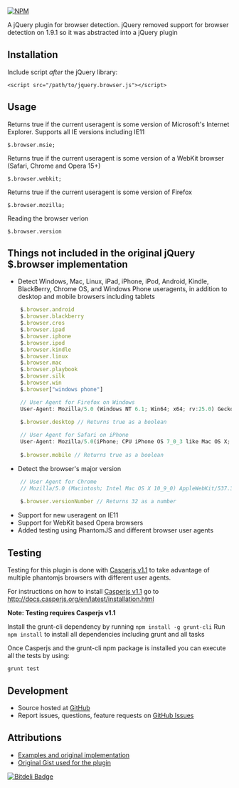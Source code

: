 [![NPM](https://nodei.co/npm/jquery.browser.png)](https://nodei.co/npm/jquery.browser/)

A jQuery plugin for browser detection. jQuery removed support for browser detection on 1.9.1 so it was abstracted into a jQuery plugin

## Installation

Include script *after* the jQuery library:

    <script src="/path/to/jquery.browser.js"></script>

## Usage

Returns true if the current useragent is some version of Microsoft's Internet Explorer. Supports all IE versions including IE11

    $.browser.msie;

Returns true if the current useragent is some version of a WebKit browser (Safari, Chrome and Opera 15+)

    $.browser.webkit;

Returns true if the current useragent is some version of Firefox

    $.browser.mozilla;

Reading the browser verion
    
    $.browser.version

## Things not included in the original jQuery $.browser implementation

- Detect Windows, Mac, Linux, iPad, iPhone, iPod, Android, Kindle, BlackBerry, Chrome OS, and Windows Phone useragents, in addition to desktop and mobile browsers including tablets

```javascript
	$.browser.android
	$.browser.blackberry
	$.browser.cros
	$.browser.ipad
	$.browser.iphone
	$.browser.ipod
	$.browser.kindle
	$.browser.linux
	$.browser.mac
	$.browser.playbook
	$.browser.silk
	$.browser.win
	$.browser["windows phone"]
```

```javascript
	// User Agent for Firefox on Windows
	User-Agent: Mozilla/5.0 (Windows NT 6.1; Win64; x64; rv:25.0) Gecko/20100101 Firefox/25.0
	
	$.browser.desktop // Returns true as a boolean
```

```javascript
	// User Agent for Safari on iPhone
	User-Agent: Mozilla/5.0(iPhone; CPU iPhone OS 7_0_3 like Mac OS X; en-us) AppleWebKit/537.51.1 (KHTML, like Gecko) Version/7.0 Mobile/11B508 Safari/9537.53
	
	$.browser.mobile // Returns true as a boolean
```

- Detect the browser's major version

```javascript
	// User Agent for Chrome
	// Mozilla/5.0 (Macintosh; Intel Mac OS X 10_9_0) AppleWebKit/537.36 (KHTML, like Gecko) Chrome/32.0.1664.3 Safari/537.36
	
	$.browser.versionNumber // Returns 32 as a number
```

- Support for new useragent on IE11
- Support for WebKit based Opera browsers
- Added testing using PhantomJS and different browser user agents

## Testing

Testing for this plugin is done with [Casperjs v1.1](http://casperjs.org/) to take advantage of multiple phantomjs browsers with different user agents.

For instructions on how to install [Casperjs v1.1](http://casperjs.org/) go to http://docs.casperjs.org/en/latest/installation.html

**Note: Testing requires Casperjs v1.1**

Install the grunt-cli dependency by running `npm install -g grunt-cli`
Run `npm install` to install all dependencies including grunt and all tasks

Once Casperjs and the grunt-cli npm package is installed you can execute all the tests by using:

	grunt test

## Development

- Source hosted at [GitHub](https://github.com/gabceb/jquery-browser-plugin)
- Report issues, questions, feature requests on [GitHub Issues](https://github.com/gabceb/jquery-browser-plugin/issues) 

## Attributions

- [Examples and original implementation](http://api.jquery.com/jQuery.browser/)
- [Original Gist used for the plugin](https://gist.github.com/adeelejaz/4714079)

[![Bitdeli Badge](https://d2weczhvl823v0.cloudfront.net/gabceb/jquery-browser-plugin/trend.png)](https://bitdeli.com/free "Bitdeli Badge")

